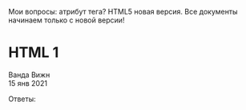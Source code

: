 Мои вопросы:
атрибут тега? HTML5 новая версия. Все документы начинаем только с новой версии! 
<!DOCTYPE html>
<html>
<head>
    <meta charset="UTF-8">
    <meta name="viewport" content="width=device-width, initial-scale=1.0">
    <title>Ванда Вижн</title>
    <link rel="stylesheet" href="main.css"> 
    <script src="./index.js"></script>
</head>
<body>
    <h1>HTML 1</h1>
    <div class="movie-item">
        <div class="movie-item-img">
            <img src="https://www.themoviedb.org/t/p/w220_and_h330_face/rBSpMg49sQSNn5w5VF4o0VBleNp.jpg" alt="" srcset="">
        </div>
        <div class="movie-item-title">Ванда Вижн</div>
        <div class="movie-item-date">15 янв 2021</div>
    </div>
</body>
  
Ответы:
